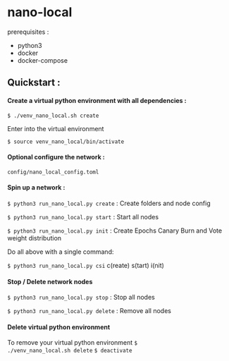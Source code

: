 # nano-local

prerequisites : 
* python3
* docker
* docker-compose

## Quickstart :

#### Create a virtual python environment with all dependencies :

<code>$ ./venv_nano_local.sh create</code>

Enter into the virtual environment

<code>$ source venv_nano_local/bin/activate</code>

#### Optional configure the network :

<code>config/nano_local_config.toml</code>

#### Spin up a network :


<code>$ python3 run_nano_local.py create</code> : Create folders and node config

<code>$ python3 run_nano_local.py start</code> : Start all nodes

<code>$ python3 run_nano_local.py init</code> : Create Epochs Canary Burn and Vote weight distribution   

Do all above with a single command: 

<code>$ python3 run_nano_local.py csi</code> c(reate) s(tart) i(nit)


#### Stop / Delete network nodes
<code>$ python3 run_nano_local.py stop</code> : Stop all nodes

<code>$ python3 run_nano_local.py delete</code> : Remove all nodes

#### Delete virtual python environment
To remove your virtual python environment 
<code>$ ./venv_nano_local.sh delete</code>
<code>$ deactivate</code>
